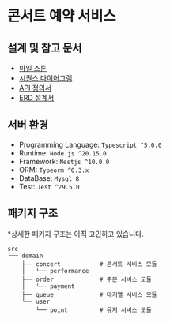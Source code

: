 # 콘서트 예약 서비스


## 설계 및 참고 문서
- [마일 스톤](https://github.com/users/dbwogus94/projects/3)
- [시퀀스 다이어그램](docs/sequence.md)
- [API 정의서](docs/api-spec.md)
- [ERD 설계서](docs/erd.md)


## 서버 환경
- Programming Language: `Typescript ^5.0.0`
- Runtime: `Node.js ^20.15.0`
- Framework: `Nestjs ^10.0.0`
- ORM: `Typeorm ^0.3.x`
- DataBase: `Mysql 8`
- Test: `Jest ^29.5.0`


## 패키지 구조
*상세한 패키지 구조는 아직 고민하고 있습니다.
```
src
└── domain
    ├── concert           # 콘서트 서비스 모듈
    │   └── performance
    ├── order             # 주문 서비스 모듈
    │   └── payment
    ├── queue             # 대기열 서비스 모듈
    └── user
        └── point         # 유저 서비스 모듈
```

